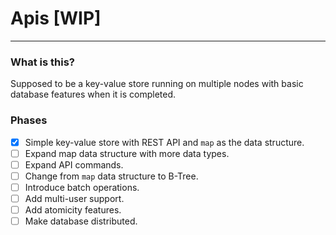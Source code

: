 # Apis [WIP]

---

### What is this?

Supposed to be a key-value store running on multiple nodes with basic database features when it is completed.

### Phases

- [x]  Simple key-value store with REST API and `map` as the data structure.
- [ ]  Expand map data structure with more data types.
- [ ]  Expand API commands.
- [ ]  Change from `map` data structure to B-Tree. 
- [ ]  Introduce batch operations.
- [ ]  Add multi-user support.
- [ ]  Add atomicity features.
- [ ]  Make database distributed. 